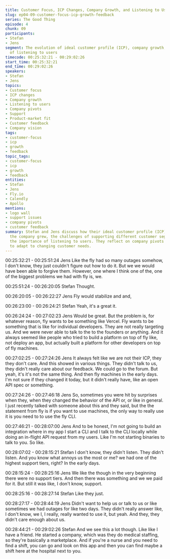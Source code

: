 ```yaml
---
title: Customer Focus, ICP Changes, Company Growth, and Listening to Users
slug: ep04-09-customer-focus-icp-growth-feedback
series: The Good Thing
episode: 4
chunk: 09
participants:
- Stefan
- Jens
segment: The evolution of ideal customer profile (ICP), company growth, and the importance
  of listening to users
timecode: 00:25:32:21 - 00:29:02:26
start_time: 00:25:32:21
end_time: 00:29:02:26
speakers:
- Stefan
- Jens
topics:
- Customer focus
- ICP changes
- Company growth
- Listening to users
- Company pivots
- Support
- Product-market fit
- Customer feedback
- Company vision
tags:
- customer-focus
- icp
- growth
- feedback
topic_tags:
- customer-focus
- icp
- growth
- feedback
entities:
- Stefan
- Jens
- Fly.io
- Calendly
- Apollo
mentions:
- logo wall
- support issues
- company pivots
- customer feedback
summary: Stefan and Jens discuss how their ideal customer profile (ICP) evolved as
  the company grew, the challenges of supporting different customer segments, and
  the importance of listening to users. They reflect on company pivots and the need
  to adapt to changing customer needs.
---
```


00:25:32:21 - 00:25:51:24
Jens
Like the fly had so many outages somehow, I don't know, they just couldn't figure out how to do
it. But we we would have been able to forgive them. However, one where I think one of the, one
of the biggest problems we had with fly is, we.

00:25:51:24 - 00:26:20:05
Stefan
Thought.

00:26:20:05 - 00:26:22:27
Jens
Fly would stabilize and and,

00:26:23:00 - 00:26:24:21
Stefan
Yeah, it's a great it.

00:26:24:24 - 00:27:02:23
Jens
Would be great. But the problem is, for whatever reason, fly wants to be something like Vercel.
Fly wants to be something that is like for individual developers. They are not really targeting us.
And we were never able to talk to the to the founders or anything. And it always seemed like
people who tried to build a platform on top of fly like, not deploy an app, but actually built a
platform for other developers on top of fly machines.

00:27:02:25 - 00:27:24:26
Jens
It always felt like we are not their ICP, they they don't care. And this showed in various things.
They didn't talk to us, they didn't really care about our feedback. We could go to the forum. But
yeah, it's it's not the same thing. And then fly machines in the early days. I'm not sure if they
changed it today, but it didn't really have, like an open API spec or something.

00:27:24:26 - 00:27:46:18
Jens
So, sometimes you were hit by surprises when they, when they changed the behavior of the API
or, or like in general. I just recently talked with someone about this and they said, but the the
statement from fly is if you want to use machines, the only way to really use it is you need to to
use the fly CLI.

00:27:46:21 - 00:28:07:00
Jens
And to be honest, I'm not going to build an integration where in my app I start a CLI and I talk to
the CLI locally while doing an in-flight API request from my users. Like I'm not starting binaries
to talk to you. So like.

00:28:07:02 - 00:28:15:21
Stefan
I don't know, they didn't listen. They didn't listen. And you know what annoys us the most or me?
we had one of the highest support tiers, right? In the early days.

00:28:15:24 - 00:28:25:16
Jens
We like the though in the very beginning there were no support tiers. And then there was
something and we we paid for it. But still it was like, I don't know, support.

00:28:25:16 - 00:28:27:14
Stefan
Like they just.

00:28:27:17 - 00:28:44:19
Jens
Didn't want to help us or talk to us or like sometimes we had outages for like two days. They
didn't really answer like, I don't know, we I, I really, really wanted to use it, but yeah. And they,
they didn't care enough about us.

00:28:44:21 - 00:29:02:26
Stefan
And we see this a lot though. Like like I have a friend. He started a company, which was they do
medical staffing, so they're basically a marketplace. And if you're a nurse and you need to find a
shift, you can go and look on this app and then you can find maybe a shift here at the hospital
next to you.